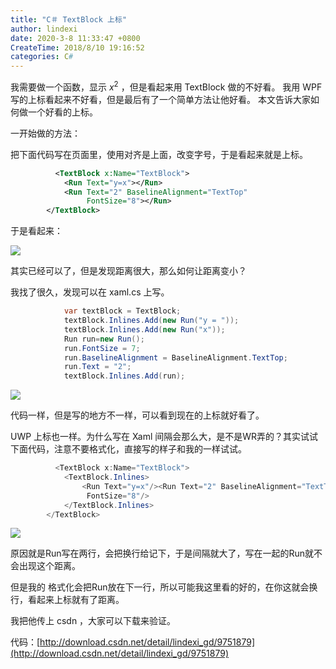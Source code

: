 ```yaml
---
title: "C＃ TextBlock 上标"
author: lindexi
date: 2020-3-8 11:33:47 +0800
CreateTime: 2018/8/10 19:16:52
categories: C#
---
```


我需要做一个函数，显示 $x^2$ ，但是看起来用 TextBlock 做的不好看。
我用 WPF 写的上标看起来不好看，但是最后有了一个简单方法让他好看。
本文告诉大家如何做一个好看的上标。

<!--more-->


<!-- CreateTime:2018/8/10 19:16:52 -->


<div id="toc"></div>

一开始做的方法：

把下面代码写在页面里，使用对齐是上面，改变字号，于是看起来就是上标。

```xml
          <TextBlock x:Name="TextBlock">
            <Run Text="y=x"></Run>
            <Run Text="2" BaselineAlignment="TextTop"
                 FontSize="8"></Run>
        </TextBlock>
```

于是看起来：

![](http://image.acmx.xyz/7abeb606-6faa-4f1e-ae7d-e19918db24e1QQ截图2017021015032520172101556.jpg)

其实已经可以了，但是发现距离很大，那么如何让距离变小？

我找了很久，发现可以在 xaml.cs 上写。


```csharp
            var textBlock = TextBlock;
            textBlock.Inlines.Add(new Run("y = "));
            textBlock.Inlines.Add(new Run("x"));
            Run run=new Run();
            run.FontSize = 7;
            run.BaselineAlignment = BaselineAlignment.TextTop;
            run.Text = "2";
            textBlock.Inlines.Add(run);
```

![](http://image.acmx.xyz/7abeb606-6faa-4f1e-ae7d-e19918db24e1QQ截图201702101503252017210152621.jpg)

代码一样，但是写的地方不一样，可以看到现在的上标就好看了。


UWP 上标也一样。为什么写在 Xaml 间隔会那么大，是不是WR弄的？其实试试下面代码，注意不要格式化，直接写的样子和我的一样试试。


```csharp
          <TextBlock x:Name="TextBlock">
            <TextBlock.Inlines>
                <Run Text="y=x"/><Run Text="2" BaselineAlignment="TextTop"
                 FontSize="8"/>
            </TextBlock.Inlines>
        </TextBlock>
```

![](http://image.acmx.xyz/7abeb606-6faa-4f1e-ae7d-e19918db24e1QQ截图201702101503252017210153833.jpg)

原因就是Run写在两行，会把换行给记下，于是间隔就大了，写在一起的Run就不会出现这个距离。

但是我的 格式化会把Run放在下一行，所以可能我这里看的好的，在你这就会换行，看起来上标就有了距离。

我把他传上 csdn ，大家可以下载来验证。

代码：[http://download.csdn.net/detail/lindexi_gd/9751879](http://download.csdn.net/detail/lindexi_gd/9751879)

<script type="text/javascript"
 src="http://cdn.mathjax.org/mathjax/latest/MathJax.js?config=TeX-AMS-MML_HTMLorMML">
</script>

